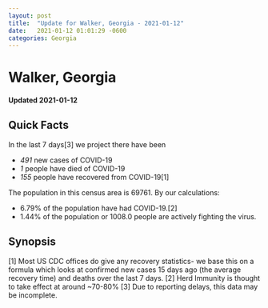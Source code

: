 ```yaml
---
layout: post
title:  "Update for Walker, Georgia - 2021-01-12"
date:   2021-01-12 01:01:29 -0600
categories: Georgia
---
```


# Walker, Georgia
#### Updated 2021-01-12

## Quick Facts

In the last 7 days[3] we project there have been
- *491* new cases of COVID-19
- *1* people have died of COVID-19
- *155* people have recovered from COVID-19[1]

The population in this census area is 69761. By our calculations:
- 6.79% of the population have had COVID-19.[2]
- 1.44% of the population or 1008.0 people are actively fighting the virus.

## Synopsis




[1] Most US CDC offices do give any recovery statistics- we base this on a formula which looks at confirmed new cases
15 days ago (the average recovery time) and deaths over the last 7 days.
[2] Herd Immunity is thought to take effect at around ~70-80%
[3] Due to reporting delays, this data may be incomplete. 
    